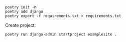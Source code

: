 ```
poetry init -n
poetry add django
poetry export -f requirements.txt > requirements.txt
```

Create project:

```
poetry run django-admin startproject examplesite .
```
